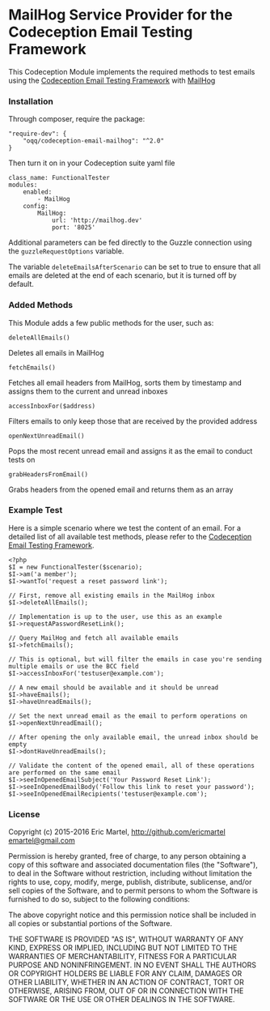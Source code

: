 # MailHog Service Provider for the Codeception Email Testing Framework

This Codeception Module implements the required methods to test emails using the [Codeception Email Testing Framework][CodeceptionEmailTestingFramework] with [MailHog]

### Installation
Through composer, require the package:
```
"require-dev": {
    "oqq/codeception-email-mailhog": "^2.0"
}
```
Then turn it on in your Codeception suite yaml file
```
class_name: FunctionalTester
modules:
    enabled:
        - MailHog
    config:
        MailHog:
            url: 'http://mailhog.dev'
            port: '8025'
```
Additional parameters can be fed directly to the Guzzle connection using the `guzzleRequestOptions` variable.

The variable `deleteEmailsAfterScenario` can be set to true to ensure that all emails are deleted at the end of each scenario, but it is turned off by default.
### Added Methods
This Module adds a few public methods for the user, such as:
```
deleteAllEmails()
```
Deletes all emails in MailHog
```
fetchEmails()
```
Fetches all email headers from MailHog, sorts them by timestamp and assigns them to the current and unread inboxes
```
accessInboxFor($address)
```
Filters emails to only keep those that are received by the provided address
```
openNextUnreadEmail()
```
Pops the most recent unread email and assigns it as the email to conduct tests on
```
grabHeadersFromEmail()
```
Grabs headers from the opened email and returns them as an array


### Example Test
Here is a simple scenario where we test the content of an email.  For a detailed list of all available test methods, please refer to the [Codeception Email Testing Framework][CodeceptionEmailTestingFramework].
```
<?php
$I = new FunctionalTester($scenario);
$I->am('a member');
$I->wantTo('request a reset password link');

// First, remove all existing emails in the MailHog inbox
$I->deleteAllEmails();

// Implementation is up to the user, use this as an example
$I->requestAPasswordResetLink();

// Query MailHog and fetch all available emails
$I->fetchEmails();

// This is optional, but will filter the emails in case you're sending multiple emails or use the BCC field
$I->accessInboxFor('testuser@example.com');

// A new email should be available and it should be unread
$I->haveEmails();
$I->haveUnreadEmails();

// Set the next unread email as the email to perform operations on
$I->openNextUnreadEmail();

// After opening the only available email, the unread inbox should be empty
$I->dontHaveUnreadEmails();

// Validate the content of the opened email, all of these operations are performed on the same email
$I->seeInOpenedEmailSubject('Your Password Reset Link');
$I->seeInOpenedEmailBody('Follow this link to reset your password');
$I->seeInOpenedEmailRecipients('testuser@example.com');
```

### License
Copyright (c) 2015-2016 Eric Martel, http://github.com/ericmartel <emartel@gmail.com>

Permission is hereby granted, free of charge, to any person obtaining a copy
of this software and associated documentation files (the "Software"), to deal
in the Software without restriction, including without limitation the rights
to use, copy, modify, merge, publish, distribute, sublicense, and/or sell
copies of the Software, and to permit persons to whom the Software is
furnished to do so, subject to the following conditions:

The above copyright notice and this permission notice shall be included in
all copies or substantial portions of the Software.

THE SOFTWARE IS PROVIDED "AS IS", WITHOUT WARRANTY OF ANY KIND, EXPRESS OR
IMPLIED, INCLUDING BUT NOT LIMITED TO THE WARRANTIES OF MERCHANTABILITY,
FITNESS FOR A PARTICULAR PURPOSE AND NONINFRINGEMENT. IN NO EVENT SHALL THE
AUTHORS OR COPYRIGHT HOLDERS BE LIABLE FOR ANY CLAIM, DAMAGES OR OTHER
LIABILITY, WHETHER IN AN ACTION OF CONTRACT, TORT OR OTHERWISE, ARISING FROM,
OUT OF OR IN CONNECTION WITH THE SOFTWARE OR THE USE OR OTHER DEALINGS IN
THE SOFTWARE.

   [MailHog]: https://github.com/mailhog/MailHog
   [CodeceptionEmailTestingFramework]: https://github.com/ericmartel/codeception-email
   

